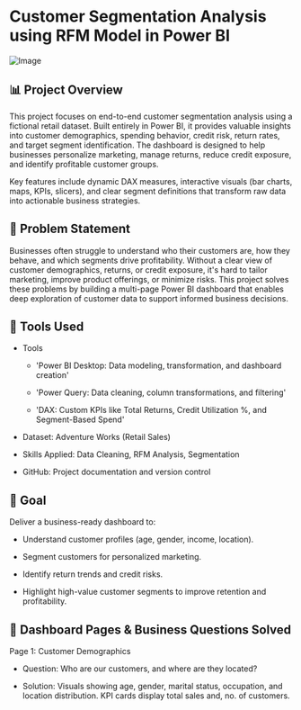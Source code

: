 # Customer Segmentation Analysis using RFM Model in Power BI
![Image](https://github.com/user-attachments/assets/80d9e9eb-6da2-433b-a037-2aa75f9b2ee6)

## 📊 Project Overview

This project focuses on end-to-end customer segmentation analysis using a fictional retail dataset. Built entirely in Power BI, it provides valuable insights into customer demographics, spending behavior, credit risk, return rates, and target segment identification. The dashboard is designed to help businesses personalize marketing, manage returns, reduce credit exposure, and identify profitable customer groups.

Key features include dynamic DAX measures, interactive visuals (bar charts, maps, KPIs, slicers), and clear segment definitions that transform raw data into actionable business strategies.


## 📌 Problem Statement

Businesses often struggle to understand who their customers are, how they behave, and which segments drive profitability. Without a clear view of customer demographics, returns, or credit exposure, it's hard to tailor marketing, improve product offerings, or minimize risks. This project solves these problems by building a multi-page Power BI dashboard that enables deep exploration of customer data to support informed business decisions.

## 📁 Tools Used

- Tools

  - 'Power BI Desktop: Data modeling, transformation, and dashboard creation'

  - 'Power Query: Data cleaning, column transformations, and filtering'

  - 'DAX: Custom KPIs like Total Returns, Credit Utilization %, and Segment-Based Spend'
 
- Dataset: Adventure Works (Retail Sales)
 
- Skills Applied: Data Cleaning, RFM Analysis, Segmentation
 
- GitHub: Project documentation and version control
 
## 🎯 Goal

Deliver a business-ready dashboard to:

- Understand customer profiles (age, gender, income, location).

- Segment customers for personalized marketing.

- Identify return trends and credit risks.

- Highlight high-value customer segments to improve retention and profitability.

## 🧭 Dashboard Pages & Business Questions Solved

Page 1: Customer Demographics

- Question: Who are our customers, and where are they located?

- Solution: Visuals showing age, gender, marital status, occupation, and location distribution. KPI cards display total sales and, no. of customers.
